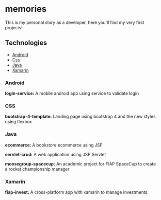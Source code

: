 # memories
This is my personal story as a developer, here you'll find my very first projects!

## Technologies

- [Android](#Android)
- [Css](#CSS)
- [Java](#Java)
- [Xamarin](#Xamarin)

### Android

**login-service:** A mobile android app using service to validate login

### CSS

**bootstrap-4-template:** Landing page using bootstrap 4 and the new styles using flexbox

### Java

**ecommerce:** A bookstore ecommerce using JSF

**servlet-crud:** A web application using JSP Servlet

**moosegroup-spacecup:** An academic project for FIAP SpaceCup to create a rocket championship manager

### Xamarin

**fiap-invest:** A cross-platform app with xamarin to manage investments